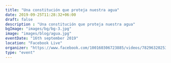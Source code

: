 ```yaml
---
title: "Una constitución que proteja nuestra agua"
date: 2019-09-25T11:28:32+06:00
draft: false
description : "Una constitución que proteja nuestra agua"
bgImage: "images/bg/bg-3.jpg"
image: "images/blog/agua.jpg"
eventDate: "16th september 2019"
location: "Facebook Live"
organizer: "https://www.facebook.com/100160306723885/videos/782963202537144"
type: "event"
---
```


